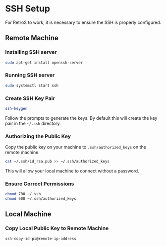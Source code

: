 # SSH Setup

For RetroS to work, it is necessary to ensure the SSH is properly configured.

## Remote Machine

### Installing SSH server

```bash
sudo apt-get install openssh-server
```

### Running SSH server

```bash
sudo systemctl start ssh
```

### Create SSH Key Pair

```bash
ssh-keygen
```

Follow the prompts to generate the keys. By default this will create the
key pair in the `~/.ssh` directory.

### Authorizing the Public Key

Copy the public key on your machine to `.ssh/authorized_keys` on the remote machine.

```bash
cat ~/.ssh/id_rsa.pub >> ~/.ssh/authorized_keys
```

This will allow your local machine to connect without a password.

### Ensure Correct Permissions

```bash
chmod 700 ~/.ssh
chmod 600 ~/.ssh/authorized_keys
```

## Local Machine

### Copy Local Public Key to Remote Machine

```bash
ssh-copy-id pi@remote-ip-address
```
